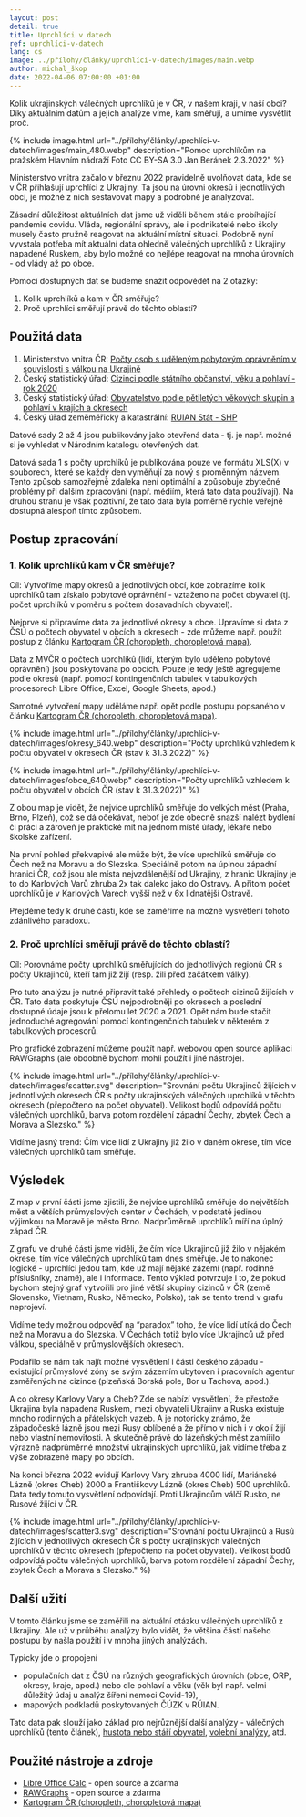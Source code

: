 ```yaml
---
layout: post
detail: true
title: Uprchlíci v datech
ref: uprchlíci-v-datech
lang: cs
image: ../přílohy/články/uprchlíci-v-datech/images/main.webp
author: michal_škop
date: 2022-04-06 07:00:00 +01:00
---
```

Kolik ukrajinských válečných uprchlíků je v ČR, v našem kraji, v naší obci? Díky aktuálním datům a jejich analýze víme, kam směřují, a umíme vysvětlit proč.

<!--more-->
{% include image.html url="../přílohy/články/uprchlíci-v-datech/images/main_480.webp" description="Pomoc uprchlíkům na pražském Hlavním nádraží Foto CC BY-SA 3.0 Jan Beránek 2.3.2022" %}

Ministerstvo vnitra začalo v březnu 2022 pravidelně uvolňovat data, kde se v ČR přihlašují uprchlíci z Ukrajiny. Ta jsou na úrovni okresů i jednotlivých obcí, je možné z nich sestavovat mapy a podrobně je analyzovat.

Zásadní důležitost aktuálních dat jsme už viděli během stále probíhající pandemie covidu. Vláda, regionální správy, ale i podnikatelé nebo školy musely často pružně reagovat na aktuální místní situaci. Podobně nyní vyvstala potřeba mít aktuální data ohledně válečných uprchlíků z Ukrajiny napadené Ruskem, aby bylo možné co nejlépe reagovat na mnoha úrovních - od vlády až po obce.

Pomocí dostupných dat se budeme snažit odpovědět na 2 otázky:
1. Kolik uprchlíků a kam v ČR směřuje?
2. Proč uprchlíci směřují právě do těchto oblastí?

## Použitá data
1. Ministerstvo vnitra ČR: [Počty osob s uděleným pobytovým oprávněním v souvislosti s válkou na Ukrajině][link_mvcr_data]
2. Český statistický úřad: [Cizinci podle státního občanství, věku a pohlaví - rok 2020][link_csu_2020]
3. Český statistický úřad: [Obyvatelstvo podle pětiletých věkových skupin a pohlaví v krajích a okresech][link_csu_okresy]
4. Český úřad zeměměřický a katastrální: [RUIAN Stát - SHP][link_ruian]

Datové sady 2 až 4 jsou publikovány jako otevřená data - tj. je např. možné si je vyhledat v Národním katalogu otevřených dat. 

Datová sada 1 s počty uprchlíků je publikována pouze ve formátu XLS(X) v souborech, které se každý den vyměňují za nový s proměnným názvem. Tento způsob samozřejmě zdaleka není optimální a způsobuje zbytečné problémy při dalším zpracování (např. médiím, která tato data používají). Na druhou stranu je však pozitivní, že tato data byla poměrně rychle veřejně dostupná alespoň tímto způsobem.

## Postup zpracování
### 1. Kolik uprchlíků kam v ČR směřuje?
Cíl: Vytvoříme mapy okresů a jednotlivých obcí, kde zobrazíme kolik uprchlíků tam získalo pobytové oprávnění - vztaženo na počet obyvatel (tj. počet uprchlíků v poměru s počtem dosavadních obyvatel).

Nejprve si připravíme data za jednotlivé okresy a obce. Upravíme si data z ČSÚ o počtech obyvatel v obcích a okresech - zde můžeme např. použít postup z článku [Kartogram ČR (choropleth, choropletová mapa)][link_kartogram].

Data z MVČR o počtech uprchlíků (lidí, kterým bylo uděleno pobytové oprávnění) jsou poskytována po obcích. Pouze je tedy ještě agregujeme podle okresů (např. pomocí kontingenčních tabulek v tabulkových procesorech Libre Office, Excel, Google Sheets, apod.)

Samotné vytvoření mapy uděláme např. opět podle postupu popsaného v článku [Kartogram ČR (choropleth, choropletová mapa)][link_kartogram].

{% include image.html url="../přílohy/články/uprchlíci-v-datech/images/okresy_640.webp" description="Počty uprchlíků vzhledem k počtu obyvatel v okresech ČR (stav k 31.3.2022)" %}

{% include image.html url="../přílohy/články/uprchlíci-v-datech/images/obce_640.webp" description="Počty uprchlíků vzhledem k počtu obyvatel v obcích ČR (stav k 31.3.2022)" %}
 
Z obou map je vidět, že nejvíce uprchlíků směřuje do velkých měst (Praha, Brno, Plzeň), což se dá očekávat, neboť je zde obecně snazší nalézt bydlení či práci a zároveň je praktické mít na jednom místě úřady, lékaře nebo školské zařízení.

Na první pohled překvapivé ale může být, že více uprchlíků směřuje do Čech než na Moravu a do Slezska. Speciálně potom na úplnou západní hranici ČR, což jsou ale místa nejvzdálenější od Ukrajiny, z hranic Ukrajiny je to do Karlových Varů zhruba 2x tak daleko jako do Ostravy. A přitom počet uprchlíků je v Karlových Varech vyšší než v 6x lidnatější Ostravě.

Přejděme tedy k druhé části, kde se zaměříme na možné vysvětlení tohoto zdánlivého paradoxu.

### 2. Proč uprchlíci směřují právě do těchto oblastí?
Cíl: Porovnáme počty uprchlíků směřujících do jednotlivých regionů ČR s počty Ukrajinců, kteří tam již žijí (resp. žili před začátkem války).

Pro tuto analýzu je nutné připravit také přehledy o počtech cizinců žijících v ČR. Tato data poskytuje ČSÚ nejpodrobněji po okresech a poslední dostupné údaje jsou k přelomu let 2020 a 2021. Opět nám bude stačit jednoduché agregování pomocí kontingenčních tabulek v některém z tabulkových procesorů.

Pro grafické zobrazení můžeme použít např. webovou open source aplikaci RAWGraphs (ale obdobně bychom mohli použít i jiné nástroje).

{% include image.html url="../přílohy/články/uprchlíci-v-datech/images/scatter.svg" description="Srovnání počtu Ukrajinců žijících v jednotlivých okresech ČR s počty ukrajinských válečných uprchlíků v těchto okresech (přepočteno na počet obyvatel). Velikost bodů odpovídá počtu válečných uprchlíků, barva potom rozdělení západní Čechy, zbytek Čech a Morava a Slezsko." %}

Vidíme jasný trend: Čím více lidí z Ukrajiny již žilo v daném okrese, tím více válečných uprchlíků tam směřuje.

## Výsledek
Z map v první části jsme zjistili, že nejvíce uprchlíků směřuje do největších měst a větších průmyslových center v Čechách, v podstatě jedinou výjimkou na Moravě je město Brno. Nadprůměrně uprchlíků míří na úplný západ ČR.

Z grafu ve druhé části jsme viděli, že čím více Ukrajinců již žilo v nějakém okrese, tím více válečných uprchlíků tam dnes směřuje. Je to nakonec logické - uprchlíci jedou tam, kde už mají nějaké zázemí (např. rodinné příslušníky, známé), ale i informace. Tento výklad potvrzuje i to, že pokud bychom stejný graf vytvořili pro jiné větší skupiny cizinců v ČR (země Slovensko, Vietnam, Rusko, Německo, Polsko), tak se tento trend v grafu neprojeví.

Vidíme tedy možnou odpověď na “paradox” toho, že více lidí utíká do Čech než na Moravu a do Slezska. V Čechách totiž bylo více Ukrajinců už před válkou, speciálně v průmyslovějších okresech.

Podařilo se nám tak najít možné vysvětlení i části českého západu - existující průmyslové zóny se svým zázemím ubytoven i pracovních agentur zaměřených na cizince (plzeňská Borská pole, Bor u Tachova, apod.).

A co okresy Karlovy Vary a Cheb? Zde se nabízí vysvětlení, že přestože Ukrajina byla napadena Ruskem, mezi obyvateli Ukrajiny a Ruska existuje mnoho rodinných a přátelských vazeb. A je notoricky známo, že západočeské lázně jsou mezi Rusy oblíbené a že přímo v nich i v okolí žijí nebo vlastní nemovitosti. A skutečně právě do lázeňských měst zamířilo výrazně nadprůměrné množství ukrajinských uprchlíků, jak vidíme třeba z výše zobrazené mapy po obcích. 

Na konci března 2022 evidují Karlovy Vary zhruba 4000 lidí, Mariánské Lázně (okres Cheb) 2000 a Františkovy Lázně (okres Cheb) 500 uprchlíků. Data tedy tomuto vysvětlení odpovídají. Proti Ukrajincům válčí Rusko, ne Rusové žijící v ČR.

{% include image.html url="../přílohy/články/uprchlíci-v-datech/images/scatter3.svg" description="Srovnání počtu Ukrajinců a Rusů žijících v jednotlivých okresech ČR s počty ukrajinských válečných uprchlíků v těchto okresech (přepočteno na počet obyvatel). Velikost bodů odpovídá počtu válečných uprchlíků, barva potom rozdělení západní Čechy, zbytek Čech a Morava a Slezsko." %}

## Další užití
V tomto článku jsme se zaměřili na aktuální otázku válečných uprchlíků z Ukrajiny. Ale už v průběhu analýzy bylo vidět, že většina částí našeho postupu by našla použití i v mnoha jiných analýzách.

Typicky jde o propojení 
- populačních dat z ČSÚ na různých geografických úrovních (obce, ORP, okresy, kraje, apod.) nebo dle pohlaví a věku (věk byl např. velmi důležitý údaj u analýz šíření nemoci Covid-19),
- mapových podkladů poskytovaných ČÚZK v RÚIAN.

Tato data pak slouží jako základ pro nejrůznější další analýzy - válečných uprchlíků (tento článek), [hustota nebo stáří obyvatel][link_kartogram], [volební analýzy][link_volby], atd.

## Použité nástroje a zdroje
- [Libre Office Calc][link_libreoffice] - open source a zdarma
- [RAWGraphs][link_rawgraphs] - open source a zdarma
- [Kartogram ČR (choropleth, choropletová mapa)][link_kartogram]



[link_mvcr_data]: https://www.mvcr.cz/clanek/informativni-pocty-obyvatel-v-obcich.aspx "Počty osob s uděleným pobytovým oprávněním v souvislosti s válkou na Ukrajině"
[link_csu_2020]: https://data.gov.cz/datov%C3%A1-sada?iri=https%3A%2F%2Fdata.gov.cz%2Fzdroj%2Fdatov%C3%A9-sady%2F00025593%2F1e6e7cbf1d5791e93de9fc3e46b80413 "Cizinci podle státního občanství, věku a pohlaví - rok 2020"
[link_csu_okresy]: https://data.gov.cz/datov%C3%A1-sada?iri=https%3A%2F%2Fdata.gov.cz%2Fzdroj%2Fdatov%C3%A9-sady%2F00025593%2Fa129a5408e8e5fd99497e9a22c39775e "Obyvatelstvo podle pětiletých věkových skupin a pohlaví v krajích a okresech"
[link_ruian]: https://data.gov.cz/datov%C3%A1-sada?iri=https%3A%2F%2Fdata.gov.cz%2Fzdroj%2Fdatov%C3%A9-sady%2F00025712%2Fe0fe186c71d535aeb8effc5e212364ae "RUIAN Stát - SHP"
[link_kartogram]: https://data.gov.cz/%C4%8Dl%C3%A1nky/kartogram-choropleth "Kartogram ČR (choropleth, choropletová mapa)"
[link_volby]: https://data.gov.cz/%C4%8Dl%C3%A1nky/mapa-s-v%C3%BDsledky-voleb-po-okrsc%C3%ADch "Mapa s výsledky voleb po okrscích"
[link_rawgraphs]: https://app.rawgraphs.io/ "RAWGraphs"
[link_libreoffice]: https://www.libreoffice.org/ "LibreOffice"
